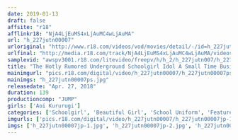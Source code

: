 ```yaml
---
date: 2019-01-13
draft: false
affsite: "r18"
afflinkr18: "NjA4LjEuMS4xLjAuMC4wLjAuMA"
url: "h_227jutn00007"
urloriginal: "http://www.r18.com/videos/vod/movies/detail/-/id=h_227jutn00007"
urlfinal: "http://media.r18.com/track/NjA4LjEuMS4xLjAuMC4wLjAuMA/videos/vod/movies/detail/-/id=h_227jutn00007"
samplevid: "awspv3001.r18.com/litevideo/freepv/h/h_2/h_227jutn007/h_227jutn007_dmb_w.mp4"
title: "The Hotly Rumored Underground Schoolgirl Idol A Small Time Business Earning Spending Cash From Dirty Old Men Fans Aoi"
mainimgurl: "pics.r18.com/digital/video/h_227jutn00007/h_227jutn00007ps.jpg"
mainimgs: "h_227jutn00007ps.jpg"
releasedate: "Apr. 27, 2018"
duration: 139
productioncomp: "JUMP"
girls: ['Aoi Kururugi']
categories: ['Schoolgirl', 'Beautiful Girl', 'School Uniform', 'Featured Actress', 'Idol & Celebrity', 'Big Vibrator', 'Hi-Def']
imgurls: ['pics.r18.com/digital/video/h_227jutn00007/h_227jutn00007jp-1.jpg', 'pics.r18.com/digital/video/h_227jutn00007/h_227jutn00007jp-2.jpg', 'pics.r18.com/digital/video/h_227jutn00007/h_227jutn00007jp-3.jpg', 'pics.r18.com/digital/video/h_227jutn00007/h_227jutn00007jp-4.jpg', 'pics.r18.com/digital/video/h_227jutn00007/h_227jutn00007jp-5.jpg', 'pics.r18.com/digital/video/h_227jutn00007/h_227jutn00007jp-6.jpg', 'pics.r18.com/digital/video/h_227jutn00007/h_227jutn00007jp-7.jpg', 'pics.r18.com/digital/video/h_227jutn00007/h_227jutn00007jp-8.jpg', 'pics.r18.com/digital/video/h_227jutn00007/h_227jutn00007jp-9.jpg', 'pics.r18.com/digital/video/h_227jutn00007/h_227jutn00007jp-10.jpg', 'pics.r18.com/digital/video/h_227jutn00007/h_227jutn00007jp-11.jpg', 'pics.r18.com/digital/video/h_227jutn00007/h_227jutn00007jp-12.jpg', 'pics.r18.com/digital/video/h_227jutn00007/h_227jutn00007jp-13.jpg', 'pics.r18.com/digital/video/h_227jutn00007/h_227jutn00007jp-14.jpg', 'pics.r18.com/digital/video/h_227jutn00007/h_227jutn00007jp-15.jpg', 'pics.r18.com/digital/video/h_227jutn00007/h_227jutn00007jp-16.jpg', 'pics.r18.com/digital/video/h_227jutn00007/h_227jutn00007jp-17.jpg', 'pics.r18.com/digital/video/h_227jutn00007/h_227jutn00007jp-18.jpg', 'pics.r18.com/digital/video/h_227jutn00007/h_227jutn00007jp-19.jpg', 'pics.r18.com/digital/video/h_227jutn00007/h_227jutn00007jp-20.jpg']
imgs: ['h_227jutn00007jp-1.jpg', 'h_227jutn00007jp-2.jpg', 'h_227jutn00007jp-3.jpg', 'h_227jutn00007jp-4.jpg', 'h_227jutn00007jp-5.jpg', 'h_227jutn00007jp-6.jpg', 'h_227jutn00007jp-7.jpg', 'h_227jutn00007jp-8.jpg', 'h_227jutn00007jp-9.jpg', 'h_227jutn00007jp-10.jpg', 'h_227jutn00007jp-11.jpg', 'h_227jutn00007jp-12.jpg', 'h_227jutn00007jp-13.jpg', 'h_227jutn00007jp-14.jpg', 'h_227jutn00007jp-15.jpg', 'h_227jutn00007jp-16.jpg', 'h_227jutn00007jp-17.jpg', 'h_227jutn00007jp-18.jpg', 'h_227jutn00007jp-19.jpg', 'h_227jutn00007jp-20.jpg']
---
```

